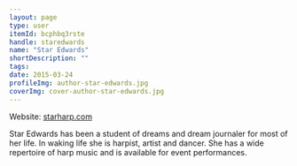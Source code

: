 ```yaml
---
layout: page
type: user
itemId: bcphbq3rste
handle: staredwards
name: "Star Edwards"
shortDescription: ""
tags:
date: 2015-03-24
profileImg: author-star-edwards.jpg
coverImg: cover-author-star-edwards.jpg
---
```


Website: <a href="http://www.starharp.com/" target="_blank">starharp.com</a>

Star Edwards has been a student of dreams and dream journaler for most of her life. In waking life she is harpist, artist and dancer. She has a wide repertoire of harp music and is available for event performances.  
